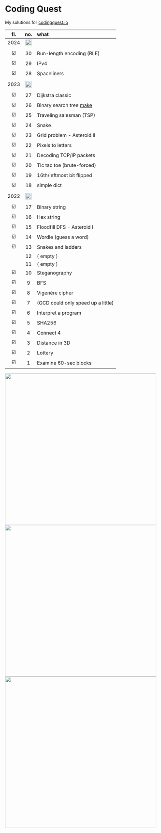 # Coding Quest

My solutions for [codingquest.io](https://codingquest.io/) 

<!-- ![](https://codingquest.io/alien-256x256.png) -->

| fi.    | no.     | what 
| :----: | :-----: | :--- 
| 2024   | <img src="https://i.imgur.com/sQbdEoH.jpeg" style="width:21px;" />
||
| ☑️      |   30    | Run-length encoding (RLE)
| ☑️      |   29    | IPv4
| ☑️      |   28    | Spaceliners
||
| 2023   | <img src="https://i.imgur.com/Su2FnSd.jpg" style="width:21px;" />
||
| ☑️      |   27    | Dijkstra classic
| ☑️      |   26    | Binary search tree [make](https://www.geeksforgeeks.org/binary-search-tree-set-1-search-and-insertion/)
| ☑️      |   25    | Traveling salesman (TSP)
| ☑️      |   24    | Snake
| ☑️      |   23    | Grid problem - Asteroid II
| ☑️      |   22    | Pixels to letters
| ☑️      |   21    | Decoding TCP/IP packets
| ☑️      |   20    | Tic tac toe (brute-forced)
| ☑️      |   19    | 16th/leftmost bit flipped
| ☑️      |   18    | simple dict
||
| 2022   | <img src="https://i.imgur.com/MZUQHRb.jpg" style="width:21px;" />
||
| ☑️      |   17    | Binary string 
| ☑️      |   16    | Hex string
| ☑️      |   15    | Floodfill DFS - Asteroid I
| ☑️      |   14    | Wordle (guess a word)
| ☑️      |   13    | Snakes and ladders
|        |   12    | ( empty )
|        |   11    | ( empty )
| ☑️      |   10    | Steganography
| ☑️      |    9    | BFS
| ☑️      |    8    | Vigenère cipher
| ☑️      |    7    | (GCD could only speed up a little)
| ☑️      |    6    | Interpret a program 
| ☑️      |    5    | SHA256
| ☑️      |    4    | Connect 4 
| ☑️      |    3    | Distance in 3D
| ☑️      |    2    | Lottery
| ☑️      |    1    | Examine 60-sec blocks || 1 | _TBA : Monday 4th March_

<!-- ![](https://mathworld.wolfram.com/images/eps-svg/MagicSquareNumerology_851.svg)

![](https://codingquest.io/may2023/2023_day_8_sanity_check.png)

-->

<img src="https://i.imgur.com/sQbdEoH.jpeg" style="width:500px;" />

<img src="https://i.imgur.com/Su2FnSd.jpg" style="width:500px;" />

<img src="https://i.imgur.com/MZUQHRb.jpg" style="width:500px;" />
